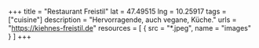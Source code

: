+++
title = "Restaurant Freistil"
lat = 47.49515 
lng = 10.25917
tags = ["cuisine"]
description = "Hervorragende, auch vegane, Küche."
urls = "https://kiehnes-freistil.de"
resources = [
    { src = "*.jpeg", name = "images" }
]
+++
